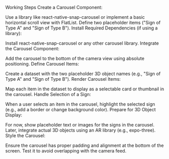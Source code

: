 Working Steps
Create a Carousel Component:

Use a library like react-native-snap-carousel or implement a basic horizontal scroll view with FlatList.
Define two placeholder items ("Sign of Type A" and "Sign of Type B").
Install Required Dependencies (if using a library):

Install react-native-snap-carousel or any other carousel library.
Integrate the Carousel Component:

Add the carousel to the bottom of the camera view using absolute positioning.
Define Carousel Items:

Create a dataset with the two placeholder 3D object names (e.g., "Sign of Type A" and "Sign of Type B").
Render Carousel Items:

Map each item in the dataset to display as a selectable card or thumbnail in the carousel.
Handle Selection of a Sign:

When a user selects an item in the carousel, highlight the selected sign (e.g., add a border or change background color).
Prepare for 3D Object Display:

For now, show placeholder text or images for the signs in the carousel.
Later, integrate actual 3D objects using an AR library (e.g., expo-three).
Style the Carousel:

Ensure the carousel has proper padding and alignment at the bottom of the screen.
Test it to avoid overlapping with the camera feed.
